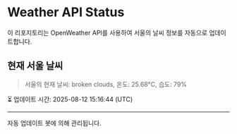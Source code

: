 
# Weather API Status

이 리포지토리는 OpenWeather API를 사용하여 서울의 날씨 정보를 자동으로 업데이트합니다.

## 현재 서울 날씨
> 서울의 현재 날씨: broken clouds, 온도: 25.68°C, 습도: 79%

⏳ 업데이트 시간: 2025-08-12 15:16:44 (UTC)

---
자동 업데이트 봇에 의해 관리됩니다.
